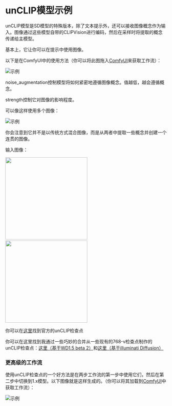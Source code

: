 # unCLIP模型示例

unCLIP模型是SD模型的特殊版本，除了文本提示外，还可以接收图像概念作为输入。图像通过这些模型自带的CLIPVision进行编码，然后在采样时将提取的概念传递给主模型。

基本上，它让你可以在提示中使用图像。

以下是在ComfyUI中的使用方法（你可以将此图拖入[ComfyUI](https://github.com/comfyanonymous/ComfyUI)来获取工作流）：

![示例](unclip_example.png)

noise_augmentation控制模型将如何紧密地遵循图像概念。值越低，越会遵循概念。

strength控制它对图像的影响程度。

可以像这样使用多个图像：

![示例](unclip_example_multiple.png)

你会注意到它并不是以传统方式混合图像，而是从两者中提取一些概念并创建一个连贯的图像。

输入图像：

<img src="mountains.png" width="256" /><span>&nbsp;&nbsp;&nbsp;&nbsp;&nbsp;&nbsp;&nbsp;&nbsp;</span><img src="sunset.png" width="256" />

你可以在[这里](https://huggingface.co/stabilityai/stable-diffusion-2-1-unclip/tree/main)找到官方的unCLIP检查点

你可以在这里找到我通过一些巧妙的合并从一些现有的768-v检查点制作的unCLIP检查点：[这里（基于WD1.5 beta 2）](https://huggingface.co/comfyanonymous/wd-1.5-beta2_unCLIP/tree/main)和[这里（基于illuminati Diffusion）](https://huggingface.co/comfyanonymous/illuminatiDiffusionV1_v11_unCLIP/tree/main)

### 更高级的工作流

使用unCLIP检查点的一个好方法是在两步工作流的第一步中使用它们，然后在第二步中切换到1.x模型。以下图像就是这样生成的。（你可以将其加载到[ComfyUI](https://github.com/comfyanonymous/ComfyUI)中获取工作流）：

![示例](unclip_2pass.png)
